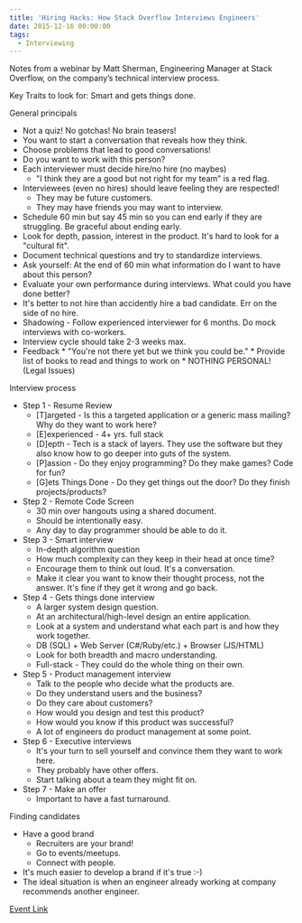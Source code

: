 ```yaml
---
title: 'Hiring Hacks: How Stack Overflow Interviews Engineers'
date: 2015-12-16 00:00:00
tags:
  - Interviewing
---
```

Notes from a webinar by Matt Sherman, Engineering Manager at Stack Overflow, on the company’s technical interview process.

Key Traits to look for: Smart and gets things done.

General principals
  * Not a quiz! No gotchas! No brain teasers!
  * You want to start a conversation that reveals how they think.
  * Choose problems that lead to good conversations!
  * Do you want to work with this person?
  * Each interviewer must decide hire/no hire (no maybes)
    * "I think they are a good but not right for my team" is a red flag.
  * Interviewees (even no hires) should leave feeling they are respected!  
    * They may be future customers.  
    * They may have friends you may want to interview.
  * Schedule 60 min but say 45 min so you can end early if they are struggling.  Be graceful about ending early.
  * Look for depth, passion, interest in the product.  It's hard to look for a "cultural fit".
  * Document technical questions and try to standardize interviews.
  * Ask yourself: At the end of 60 min what information do I want to have about this person?
  * Evaluate your own performance during interviews.  What could you have done better?
  * It's better to not hire than accidently hire a bad candidate.  Err on the side of no hire.
  * Shadowing - Follow experienced interviewer for 6 months.  Do mock interviews with co-workers.
  * Interview cycle should take 2-3 weeks max.
   * Feedback 
    * "You're not there yet but we think you could be."
    * Provide list of books to read and things to work on
    * NOTHING PERSONAL! (Legal Issues) 
	
Interview process
* Step 1 - Resume Review
  * [T]argeted - Is this a targeted application or a generic mass mailing?  Why do they want to work here?
  * [E]experienced - 4+ yrs. full stack
  * [D]epth - Tech is a stack of layers.  They use the software but they also know how to go deeper into guts of the system.
  * [P]assion - Do they enjoy programming?  Do they make games?  Code for fun?
  * [G]ets Things Done - Do they get things out the door?  Do they finish projects/products?
* Step 2 - Remote Code Screen
  * 30 min over hangouts using a shared document.
  * Should be intentionally easy.  
  * Any day to day programmer should be able to do it.
* Step 3 - Smart interview
  * In-depth algorithm question
  * How much complexity can they keep in their head at once time?
  * Encourage them to think out loud.  It's a conversation.
  * Make it clear you want to know their thought process, not the answer.  It's fine if they get it wrong and go back.
* Step 4 - Gets things done interview
  * A larger system design question.
  * At an architectural/high-level design an entire application.
  * Look at a system and understand what each part is and how they work together.
  * DB (SQL) + Web Server (C#/Ruby/etc.) + Browser (JS/HTML)
  * Look for both breadth and macro understanding.
  * Full-stack - They could do the whole thing on their own.
* Step 5 - Product management interview
  * Talk to the people who decide what the products are.
  * Do they understand users and the business?
  * Do they care about customers?
  * How would you design and test this product?
  * How would you know if this product was successful?
  * A lot of engineers do product management at some point.
* Step 6 - Executive interviews
  * It's your turn to sell yourself and convince them they want to work here.
  * They probably have other offers.
  * Start talking about a team they might fit on.
* Step 7 - Make an offer  
  * Important to have a fast turnaround.

Finding candidates
* Have a good brand
  * Recruiters are your brand! 
  * Go to events/meetups.
  * Connect with people.
* It's much easier to develop a brand if it's true :-)
* The ideal situation is when an engineer already working at company recommends another engineer.

[Event Link](http://event.on24.com/wcc/r/1102097/CEA34F635FCFA2F13182A0C1B6D33654)